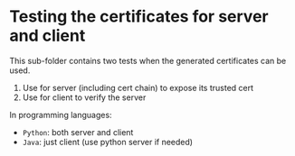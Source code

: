 # Testing the certificates for server and client

This sub-folder contains two tests when the generated certificates can be used.

1. Use for server (including cert chain) to expose its trusted cert
2. Use for client to verify the server

In programming languages:

- `Python`: both server and client
- `Java`: just client (use python server if needed)
